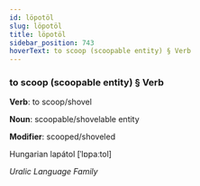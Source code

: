 ```yaml
---
id: löpotöl
slug: löpotöl
title: löpotöl
sidebar_position: 743
hoverText: to scoop (scoopable entity) § Verb
---
```


### to scoop (scoopable entity) § Verb

**Verb**: to scoop/shovel

**Noun**: scoopable/shovelable entity

**Modifier**: scooped/shoveled

Hungarian lapátol [ˈlɒpaːtol]

*Uralic Language Family*